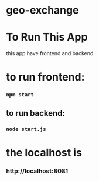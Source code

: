 # geo-exchange

# To Run This App 
 
 this app have frontend and backend 
 # to run frontend:
 
### `npm start`
 ## to run backend:
### `node start.js`

# the localhost is
### http://localhost:8081
